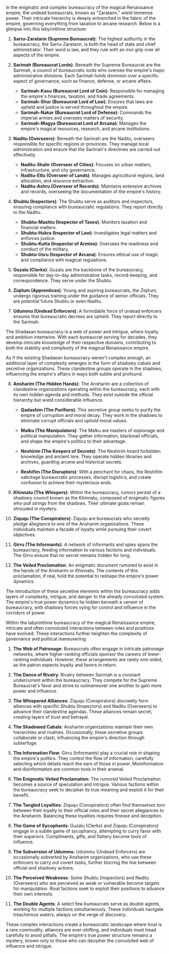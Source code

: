In the enigmatic and complex bureaucracy of the magical Renaissance empire, the undead bureaucrats, known as "Zaratann," wield immense power. Their intricate hierarchy is deeply entrenched in the fabric of the empire, governing everything from taxation to arcane research. Below is a glimpse into this labyrinthine structure:

1. **Sarru-Zaratann (Supreme Bureaucrat)**: The highest authority in the bureaucracy, the Sarru-Zaratann, is both the head of state and chief administrator. Their word is law, and they rule with an iron grip over all aspects of the empire.
    
2. **Sarimah (Bureaucrat Lords)**: Beneath the Supreme Bureaucrat are the Sarimah, a council of bureaucratic lords who oversee the empire's major administrative divisions. Each Sarimah holds dominion over a specific aspect of governance, such as finance, defense, or arcane affairs.
    
    - **Sarimah-Kasu (Bureaucrat Lord of Coin)**: Responsible for managing the empire's finances, taxation, and trade agreements.
    - **Sarimah-Shur (Bureaucrat Lord of Law)**: Ensures that laws are upheld and justice is served throughout the empire.
    - **Sarimah-Nakar (Bureaucrat Lord of Defense)**: Commands the imperial armies and oversees matters of security.
    - **Sarimah-Magya (Bureaucrat Lord of Arcana)**: Manages the empire's magical resources, research, and arcane institutions.
3. **Naditu (Overseers)**: Beneath the Sarimah are the Naditu, overseers responsible for specific regions or provinces. They manage local administration and ensure that the Sarimah's directives are carried out effectively.
    
    - **Naditu-Shahr (Overseer of Cities)**: Focuses on urban matters, infrastructure, and city governance.
    - **Naditu-Etlu (Overseer of Lands)**: Manages agricultural regions, land allocation, and resource extraction.
    - **Naditu-Ashru (Overseer of Records)**: Maintains extensive archives and records, overseeing the documentation of the empire's history.
4. **Shubtu (Inspectors)**: The Shubtu serve as auditors and inspectors, ensuring compliance with bureaucratic regulations. They report directly to the Naditu.
    
    - **Shubtu-Mashtu (Inspector of Taxes)**: Monitors taxation and financial matters.
    - **Shubtu-Hukra (Inspector of Law)**: Investigates legal matters and enforces justice.
    - **Shubtu-Kutta (Inspector of Armies)**: Oversees the readiness and conduct of the military.
    - **Shubtu-Usru (Inspector of Arcana)**: Ensures ethical use of magic and compliance with magical regulations.
5. **Guzalu (Clerks)**: Guzalu are the backbone of the bureaucracy, responsible for day-to-day administrative tasks, record-keeping, and correspondence. They serve under the Shubtu.
    
6. **Ziqitum (Apprentices)**: Young and aspiring bureaucrats, the Ziqitum, undergo rigorous training under the guidance of senior officials. They are potential future Shubtu or even Naditu.
    
7. **Udummu (Undead Enforcers)**: A formidable force of undead enforcers ensures that bureaucratic decrees are upheld. They report directly to the Sarimah.
    

The Shadaean bureaucracy is a web of power and intrigue, where loyalty and ambition intertwine. With each bureaucrat serving for decades, they develop intricate knowledge of their respective domains, contributing to both the stability and complexity of the magical Renaissance empire.



As if the existing Shadaean bureaucracy weren't complex enough, an additional layer of complexity emerges in the form of shadowy cabals and secretive organizations. These clandestine groups operate in the shadows, influencing the empire's affairs in ways both subtle and profound.

8. **Ansharim (The Hidden Hands)**: The Ansharim are a collection of clandestine organizations operating within the bureaucracy, each with its own hidden agenda and methods. They exist outside the official hierarchy but wield considerable influence.
    
    - **Qadashim (The Purifiers)**: This secretive group seeks to purify the empire of corruption and moral decay. They work in the shadows to eliminate corrupt officials and uphold moral values.
        
    - **Malku (The Manipulators)**: The Malku are masters of espionage and political manipulation. They gather information, blackmail officials, and shape the empire's politics to their advantage.
        
    - **Neshirim (The Keepers of Secrets)**: The Neshirim hoard forbidden knowledge and ancient lore. They operate hidden libraries and archives, guarding arcane and historical secrets.
        
    - **Reshifim (The Disruptors)**: With a penchant for chaos, the Reshifim sabotage bureaucratic processes, disrupt logistics, and create confusion to achieve their mysterious ends.
        
9. **Khinnatu (The Whispers)**: Within the bureaucracy, rumors persist of a shadowy council known as the Khinnatu, composed of enigmatic figures who pull strings from the shadows. Their ultimate goals remain shrouded in mystery.
    
10. **Ziququ (The Conspirators)**: Ziququ are bureaucrats who secretly pledge allegiance to one of the Ansharim organizations. These individuals maintain a facade of loyalty while pursuing their covert objectives.
    
11. **Girru (The Informants)**: A network of informants and spies spans the bureaucracy, feeding information to various factions and individuals. The Girru ensure that no secret remains hidden for long.
    
12. **The Veiled Proclamation**: An enigmatic document rumored to exist in the hands of the Ansharim or Khinnatu. The contents of this proclamation, if real, hold the potential to reshape the empire's power dynamics.
    

The introduction of these secretive elements within the bureaucracy adds layers of complexity, intrigue, and danger to the already convoluted system. The empire's true power dynamics lie hidden beneath a veneer of bureaucracy, with shadowy forces vying for control and influence in the corridors of power.



Within the labyrinthine bureaucracy of the magical Renaissance empire, intricate and often convoluted interactions between roles and positions have evolved. These interactions further heighten the complexity of governance and political maneuvering:

1. **The Web of Patronage**: Bureaucrats often engage in intricate patronage networks, where higher-ranking officials sponsor the careers of lower-ranking individuals. However, these arrangements are rarely one-sided, as the patron expects loyalty and favors in return.
    
2. **The Dance of Rivalry**: Rivalry between Sarimah is a constant undercurrent within the bureaucracy. They compete for the Supreme Bureaucrat's favor and strive to outmaneuver one another to gain more power and influence.
    
3. **The Whispered Alliances**: Ziququ (Conspirators) discreetly form alliances with specific Shubtu (Inspectors) and Naditu (Overseers) to advance their clandestine agendas. These alliances remain secret, creating layers of trust and betrayal.
    
4. **The Shadowed Cabals**: Ansharim organizations maintain their own hierarchies and rivalries. Occasionally, these secretive groups collaborate or clash, influencing the empire's direction through subterfuge.
    
5. **The Information Flow**: Girru (Informants) play a crucial role in shaping the empire's politics. They control the flow of information, carefully selecting which details reach the ears of those in power. Misinformation and disinformation are common tools in their arsenal.
    
6. **The Enigmatic Veiled Proclamation**: The rumored Veiled Proclamation becomes a source of speculation and intrigue. Various factions within the bureaucracy seek to decipher its true meaning and exploit it for their benefit.
    
7. **The Tangled Loyalties**: Ziququ (Conspirators) often find themselves torn between their loyalty to their official roles and their secret allegiances to the Ansharim. Balancing these loyalties requires finesse and deception.
    
8. **The Game of Sycophants**: Guzalu (Clerks) and Ziququ (Conspirators) engage in a subtle game of sycophancy, attempting to curry favor with their superiors. Compliments, gifts, and flattery become tools of influence.
    
9. **The Subversion of Udummu**: Udummu (Undead Enforcers) are occasionally subverted by Ansharim organizations, who use these enforcers to carry out covert tasks, further blurring the line between official and shadowy actions.
    
10. **The Perceived Weakness**: Some Shubtu (Inspectors) and Naditu (Overseers) who are perceived as weak or vulnerable become targets for manipulation. Rival factions seek to exploit their positions to advance their own interests.
    
11. **The Double Agents**: A select few bureaucrats serve as double agents, working for multiple factions simultaneously. These individuals navigate treacherous waters, always on the verge of discovery.
    

These complex interactions create a bureaucratic landscape where trust is a rare commodity, alliances are ever-shifting, and individuals must tread carefully to avoid pitfalls. The empire's true power structure remains a mystery, known only to those who can decipher the convoluted web of influence and intrigue.